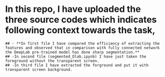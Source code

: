 

# In this repo, I have uploaded the three source codes which indicates following context towards the task,

	## - **In first file I have compared the efficiency of extracting the features and observed that in comparison with fully connected network the DeepLab pre-trained model has done sharp segmentation.**
	## -In second file (segmented_Dlab.ipynb) I have just taken the foreground without the transparent screen.
	## -In third file I have extracted the forground and put it with transparent screen background.
